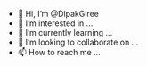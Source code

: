 - 👋 Hi, I’m @DipakGiree
- 👀 I’m interested in ...
- 🌱 I’m currently learning ...
- 💞️ I’m looking to collaborate on ...
- 📫 How to reach me ...

<!---
DipakGiree/DipakGiree is a ✨ special ✨ repository because its `README.md` (this file) appears on your GitHub profile.
You can click the Preview link to take a look at your changes.
--->

